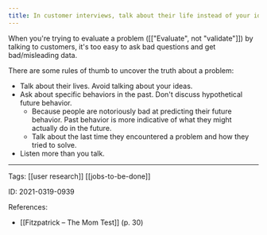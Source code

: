 ```yaml
---
title: In customer interviews, talk about their life instead of your ideas
---
```


When you're trying to evaluate a problem ([["Evaluate", not "validate"]]) by talking to customers, it's too easy to ask bad questions and get bad/misleading data.

There are some rules of thumb to uncover the truth about a problem:
- Talk about their lives. Avoid talking about your ideas.
- Ask about specific behaviors in the past. Don't discuss hypothetical future behavior.
	- Because people are notoriously bad at predicting their future behavior. Past behavior is more indicative of what they might actually do in the future.
	- Talk about the last time they encountered a problem and how they tried to solve.
- Listen more than you talk.

---

Tags: [[user research]] [[jobs-to-be-done]]

ID: 2021-0319-0939

References:
- [[Fitzpatrick – The Mom Test]] (p. 30)